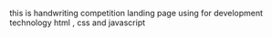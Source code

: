 this is handwriting competition landing page 
using for development technology
html , css and javascript
